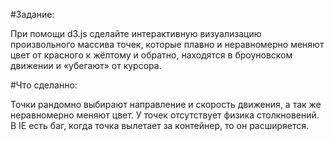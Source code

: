 #Задание:

При помощи d3.js сделайте интерактивную визуализацию произвольного массива точек, которые плавно и неравномерно меняют цвет от красного к жёлтому и обратно, находятся в броуновском движении и «убегают» от курсора.

#Что сделанно: 


Точки рандомно выбирают направление и скорость движения, а так же неравномерно меняют цвет. У точек отсутствует физика столкновений. В IE есть баг, когда точка вылетает за контейнер, то он расширяется.